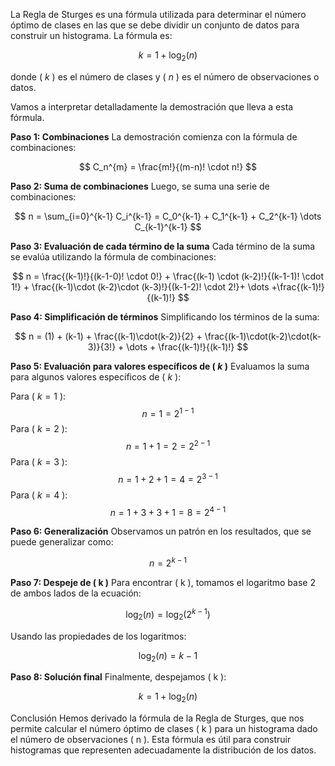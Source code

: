 La Regla de Sturges es una fórmula utilizada para determinar el número óptimo de clases en las que se debe dividir un conjunto de datos para construir un histograma. La fórmula es:

$$ k = 1 + \log_{2}(n) $$

donde ( $k$ ) es el número de clases y ( $n$ ) es el número de observaciones o datos.

Vamos a interpretar detalladamente la demostración que lleva a esta fórmula.

**Paso 1: Combinaciones**
La demostración comienza con la fórmula de combinaciones:

$$ C_n^{m} = \frac{m!}{(m-n)! \cdot n!} $$

**Paso 2: Suma de combinaciones**
Luego, se suma una serie de combinaciones:

$$ n = \sum_{i=0}^{k-1} C_i^{k-1} = C_0^{k-1} + C_1^{k-1} + C_2^{k-1} \dots C_{k-1}^{k-1} $$

**Paso 3: Evaluación de cada término de la suma**
Cada término de la suma se evalúa utilizando la fórmula de combinaciones:

$$ n = \frac{(k-1)!}{(k-1-0)! \cdot 0!} + \frac{(k-1) \cdot (k-2)!}{(k-1-1)! \cdot 1!} + \frac{(k-1)\cdot (k-2)\cdot (k-3)!}{(k-1-2)! \cdot 2!}+ \dots +\frac{(k-1)!}{(k-1)!} $$

**Paso 4: Simplificación de términos**
Simplificando los términos de la suma:

$$ n = (1) + (k-1) + \frac{(k-1)\cdot(k-2)}{2} + \frac{(k-1)\cdot(k-2)\cdot(k-3)}{3!} + \dots + \frac{(k-1)!}{(k-1)!} $$

**Paso 5: Evaluación para valores específicos de ( $k$ )**
Evaluamos la suma para algunos valores específicos de ( $k$ ):

Para ( $k = 1$ ): 
$$ n = 1 = 2^{1-1} $$
Para ( $k = 2$ ): 
$$ n = 1 + 1 = 2 = 2^{2-1} $$
Para ( $k = 3$ ): 
$$ n = 1 + 2 + 1 = 4 = 2^{3-1} $$
Para ( $k = 4$ ): 
$$ n = 1 + 3 + 3 + 1 = 8 = 2^{4-1} $$

**Paso 6: Generalización**
Observamos un patrón en los resultados, que se puede generalizar como:

$$ n = 2^{k-1} $$

**Paso 7: Despeje de ( k )**
Para encontrar ( k ), tomamos el logaritmo base 2 de ambos lados de la ecuación:

$$ \log_{2}(n) = \log_{2}(2^{k-1}) $$

Usando las propiedades de los logaritmos:

$$ \log_{2}(n) = k - 1 $$

**Paso 8: Solución final**
Finalmente, despejamos ( k ):

$$ k = 1 + \log_{2}(n) $$

Conclusión
Hemos derivado la fórmula de la Regla de Sturges, que nos permite calcular el número óptimo de clases ( k ) para un histograma dado el número de observaciones ( n ). Esta fórmula es útil para construir histogramas que representen adecuadamente la distribución de los datos.